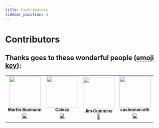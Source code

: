 ```yaml
---
title: Contributors
sidebar_position: 4
---
```


# Contributors
## Thanks goes to these wonderful people ([emoji key](https://allcontributors.org/docs/en/emoji-key)):

<!-- ALL-CONTRIBUTORS-LIST:START - Do not remove or modify this section -->
<!-- prettier-ignore-start -->
<!-- markdownlint-disable -->
<table>
  <tr>
    <td align="center"><a href="http://buxmann.dev"><img src="https://avatars.githubusercontent.com/u/21178318?v=4?s=100" width="100px;" alt=""/><br /><sub><b>Martin Buxmann</b></sub></a><br /><a href="https://github.com/Developer-DAO/DAO-pairbot/commits?author=mbuxmann" title="Code">💻</a></td>
    <td align="center"><a href="https://github.com/Calvaz"><img src="https://avatars.githubusercontent.com/u/44518734?v=4?s=100" width="100px;" alt=""/><br /><sub><b>Calvaz</b></sub></a><br /><a href="https://github.com/Developer-DAO/DAO-pairbot/commits?author=Calvaz" title="Code">💻</a></td>
    <td align="center"><a href="https://jimthedev.com"><img src="https://avatars.githubusercontent.com/u/108938?v=4?s=100" width="100px;" alt=""/><br /><sub><b>Jim Cummins</b></sub></a><br /><a href="https://github.com/Developer-DAO/DAO-pairbot/commits?author=jimthedev" title="Documentation">📖</a></td>
    <td align="center"><a href="http://cachemon.eth"><img src="https://avatars.githubusercontent.com/u/90769841?v=4?s=100" width="100px;" alt=""/><br /><sub><b>cachemon.eth</b></sub></a><br /><a href="https://github.com/Developer-DAO/DAO-pairbot/commits?author=cachemonet0x0CF6619" title="Code">💻</a></td>
  </tr>
</table>

<!-- markdownlint-restore -->
<!-- prettier-ignore-end -->

<!-- ALL-CONTRIBUTORS-LIST:END -->
